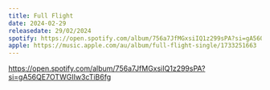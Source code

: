 ```yaml
---
title: Full Flight
date: 2024-02-29
releasedate: 29/02/2024
spotify: https://open.spotify.com/album/756a7JfMGxsiIQ1z299sPA?si=gA56QE7OTWGIIw3cTiB6fg
apple: https://music.apple.com/au/album/full-flight-single/1733251663
---
```


https://open.spotify.com/album/756a7JfMGxsiIQ1z299sPA?si=gA56QE7OTWGIIw3cTiB6fg
